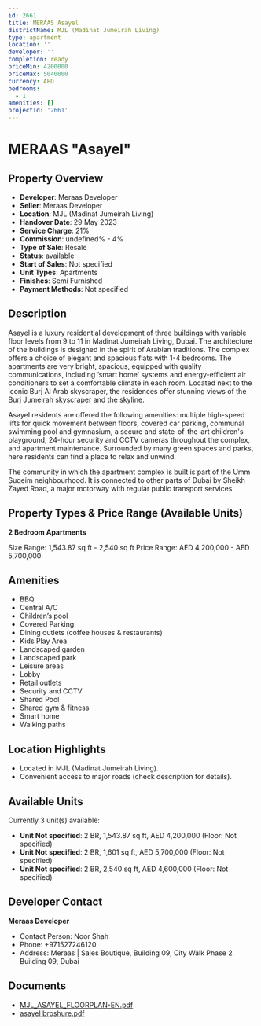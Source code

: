 ```yaml
---
id: 2661
title: MERAAS Asayel
districtName: MJL (Madinat Jumeirah Living)
type: apartment
location: ''
developer: ''
completion: ready
priceMin: 4200000
priceMax: 5040000
currency: AED
bedrooms:
  - 1
amenities: []
projectId: '2661'
---
```


# MERAAS "Asayel"

## Property Overview
- **Developer**: Meraas Developer
- **Seller**: Meraas Developer
- **Location**: MJL (Madinat Jumeirah Living)
- **Handover Date**: 29 May 2023
- **Service Charge**: 21%
- **Commission**: undefined% - 4%
- **Type of Sale**: Resale
- **Status**: available
- **Start of Sales**: Not specified
- **Unit Types**: Apartments
- **Finishes**: Semi Furnished
- **Payment Methods**: Not specified

## Description
Asayel is a luxury residential development of three buildings with variable floor levels from 9 to 11 in Madinat Jumeirah Living, Dubai. The architecture of the buildings is designed in the spirit of Arabian traditions. The complex offers a choice of elegant and spacious flats with 1-4 bedrooms. The apartments are very bright, spacious, equipped with quality communications, including ‘smart home’ systems and energy-efficient air conditioners to set a comfortable climate in each room. Located next to the iconic Burj Al Arab skyscraper, the residences offer stunning views of the Burj Jumeirah skyscraper and the skyline. 

Asayel residents are offered the following amenities: multiple high-speed lifts for quick movement between floors, covered car parking, communal swimming pool and gymnasium, a secure and state-of-the-art children's playground, 24-hour security and CCTV cameras throughout the complex, and apartment maintenance. Surrounded by many green spaces and parks, here residents can find a place to relax and unwind. 

The community in which the apartment complex is built is part of the Umm Suqeim neighbourhood. It is connected to other parts of Dubai by Sheikh Zayed Road, a major motorway with regular public transport services.

## Property Types & Price Range (Available Units)
**2 Bedroom Apartments**

Size Range: 1,543.87 sq ft - 2,540 sq ft
Price Range: AED 4,200,000 - AED 5,700,000

## Amenities
- BBQ
- Central A/C
- Children’s pool
- Covered Parking
- Dining outlets  (coffee houses & restaurants)
- Kids Play Area
- Landscaped garden
- Landscaped park
- Leisure areas
- Lobby
- Retail outlets
- Security and CCTV
- Shared Pool
- Shared gym & fitness
- Smart home
- Walking paths

## Location Highlights
- Located in MJL (Madinat Jumeirah Living).
- Convenient access to major roads (check description for details).

## Available Units
Currently 3 unit(s) available:
- **Unit Not specified**: 2 BR, 1,543.87 sq ft, AED 4,200,000 (Floor: Not specified)
- **Unit Not specified**: 2 BR, 1,601 sq ft, AED 5,700,000 (Floor: Not specified)
- **Unit Not specified**: 2 BR, 2,540 sq ft, AED 4,600,000 (Floor: Not specified)

## Developer Contact
**Meraas Developer**
- Contact Person: Noor Shah
- Phone: +971527246120
- Address: Meraas | Sales Boutique, Building 09, City Walk Phase 2 Building 09, Dubai

## Documents
- [MJL_ASAYEL_FLOORPLAN-EN.pdf](https://cdn.geniemap.net/2024/07/30/xYMp3IBCZPzmsbPzde44uqDU1t6jzQTCpdnQhyQ2.pdf)
- [asayel broshure.pdf](https://cdn.geniemap.net/2024/07/30/CYOmACVr5OQ1QD6o8vn0E0qT7BiR3wf5EF78QLFg.pdf)
